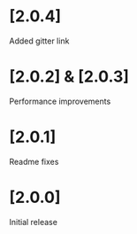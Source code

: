 # [2.0.4]
Added gitter link

# [2.0.2] & [2.0.3]
Performance improvements

# [2.0.1]
Readme fixes

# [2.0.0]
Initial release
